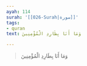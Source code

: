 ```yaml
---
ayah: 114
surah: '[[026-Surah|سورة]]'
tags:
- quran
text: وَمَا أَنَا بِطَارِدِ الْمُؤْمِنِينَ

---
```

> وَمَا أَنَا بِطَارِدِ الْمُؤْمِنِينَ
